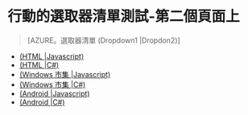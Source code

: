 <properties title="Documentation Example - Mobile selectors" pageTitle="文件範例-行動的選取器" metaKeywords="" description="這是範例文件" documentationCenter="" services="" solutions="" authors="" videoId="" scriptId="" />

# 行動的選取器清單測試-第二個頁面上

> [AZURE。選取器清單 (Dropdown1 |Dropdon2)]
- [(HTML |Javascript)](/xx-yy/documentation/articles/example-azure-selector-list/#1)
- [(HTML |C#)](/xx-yy/documentation/articles/example-azure-selector-list/#3)
- [(Windows 市集 |Javascript)](/xx-yy/documentation/articles/example-azure-selector-list/#5)
- [(Windows 市集 |C#)](/xx-yy/documentation/articles/example-azure-selector-list/#7)
- [(Android |Javascript)](/xx-yy/documentation/articles/example-azure-selector-list/#9)
- [(Android |C#)](/xx-yy/documentation/articles/example-azure-selector-list/#11)



